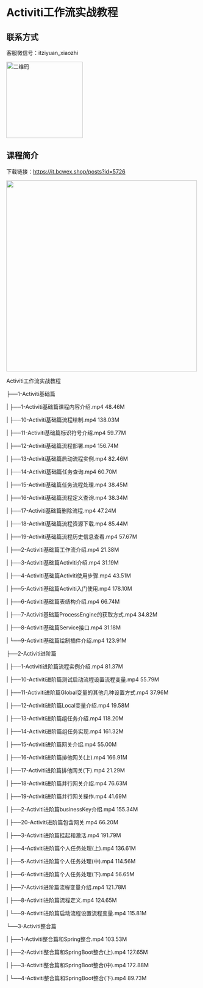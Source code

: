 # Activiti工作流实战教程

## 联系方式

客服微信号：itziyuan_xiaozhi

<img src="https://ziyuanyun.oss-cn-guangzhou.aliyuncs.com/common/20240614073449/666b82192834a.jpg" width="200" height="200" alt="二维码">

## 课程简介

下载链接：https://it.bcwex.shop/posts?id=5726

<img src="https://ziyuanyun.oss-cn-guangzhou.aliyuncs.com/yun/20241201164351/674c21c79a61b.jpg" width="500" alt="">

  

 Activiti工作流实战教程

 ├──1-Activiti基础篇

 | ├──1-Activiti基础篇课程内容介绍.mp4 48.46M

 | ├──10-Activiti基础篇流程绘制.mp4 138.03M

 | ├──11-Activiti基础篇标识符号介绍.mp4 59.77M

 | ├──12-Activiti基础篇流程部署.mp4 156.74M

 | ├──13-Activiti基础篇启动流程实例.mp4 82.46M

 | ├──14-Activiti基础篇任务查询.mp4 60.70M

 | ├──15-Activiti基础篇任务流程处理.mp4 38.45M

 | ├──16-Activiti基础篇流程定义查询.mp4 38.34M

 | ├──17-Activiti基础篇删除流程.mp4 47.24M

 | ├──18-Activiti基础篇流程资源下载.mp4 85.44M

 | ├──19-Activiti基础篇流程历史信息查看.mp4 57.67M

 | ├──2-Activiti基础篇工作流介绍.mp4 21.38M

 | ├──3-Activiti基础篇Activiti介绍.mp4 31.19M

 | ├──4-Activiti基础篇Activiti使用步骤.mp4 43.51M

 | ├──5-Activiti基础篇Activiti入门使用.mp4 178.10M

 | ├──6-Activiti基础篇表结构介绍.mp4 66.74M

 | ├──7-Activiti基础篇ProcessEngine的获取方式.mp4 34.82M

 | ├──8-Activiti基础篇Service接口.mp4 31.18M

 | └──9-Activiti基础篇绘制插件介绍.mp4 123.91M

 ├──2-Activiti进阶篇

 | ├──1-Activiti进阶篇流程实例介绍.mp4 81.37M

 | ├──10-Activiti进阶篇测试启动流程设置流程变量.mp4 55.79M

 | ├──11-Activiti进阶篇Global变量的其他几种设置方式.mp4 37.96M

 | ├──12-Activiti进阶篇Local变量介绍.mp4 19.58M

 | ├──13-Activiti进阶篇组任务介绍.mp4 118.20M

 | ├──14-Activiti进阶篇组任务实现.mp4 161.32M

 | ├──15-Activiti进阶篇网关介绍.mp4 55.00M

 | ├──16-Activiti进阶篇排他网关(上).mp4 166.91M

 | ├──17-Activiti进阶篇排他网关(下).mp4 21.29M

 | ├──18-Activiti进阶篇并行网关介绍.mp4 76.63M

 | ├──19-Activiti进阶篇并行网关操作.mp4 41.69M

 | ├──2-Activiti进阶篇businessKey介绍.mp4 155.34M

 | ├──20-Activiti进阶篇包含网关.mp4 66.20M

 | ├──3-Activiti进阶篇挂起和激活.mp4 191.79M

 | ├──4-Activiti进阶篇个人任务处理(上).mp4 136.61M

 | ├──5-Activiti进阶篇个人任务处理(中).mp4 114.56M

 | ├──6-Activiti进阶篇个人任务处理(下).mp4 56.65M

 | ├──7-Activiti进阶篇流程变量介绍.mp4 121.78M

 | ├──8-Activiti进阶篇流程定义.mp4 124.65M

 | └──9-Activiti进阶篇启动流程设置流程变量.mp4 115.81M

 └──3-Activiti整合篇

 | ├──1-Activiti整合篇和Spring整合.mp4 103.53M

 | ├──2-Activiti整合篇和SpringBoot整合(上).mp4 127.65M

 | ├──3-Activiti整合篇和SpringBoot整合(中).mp4 172.88M

 | └──4-Activiti整合篇和SpringBoot整合(下).mp4 89.73M

  